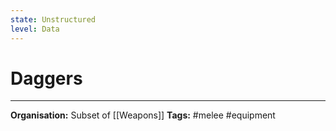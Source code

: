```yaml
---
state: Unstructured
level: Data
---
```

# Daggers

___
**Organisation:** Subset of [[Weapons]]
**Tags:** #melee #equipment